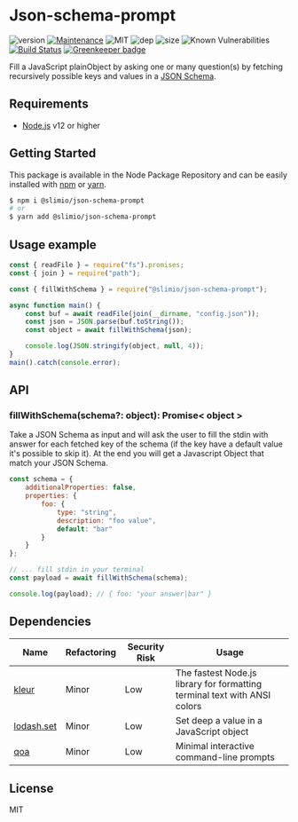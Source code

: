 # Json-schema-prompt
![version](https://img.shields.io/badge/dynamic/json.svg?url=https://raw.githubusercontent.com/SlimIO/json-schema-prompt/master/package.json&query=$.version&label=Version)
[![Maintenance](https://img.shields.io/badge/Maintained%3F-yes-green.svg)](https://github.com/SlimIO/json-schema-prompt/commit-activity)
![MIT](https://img.shields.io/github/license/mashape/apistatus.svg)
![dep](https://img.shields.io/david/SlimIO/json-schema-prompt)
![size](https://img.shields.io/bundlephobia/min/@slimio/json-schema-prompt)
![Known Vulnerabilities](https://img.shields.io/snyk/vulnerabilities/npm/@slimio/json-schema-prompt)
[![Build Status](https://travis-ci.com/SlimIO/json-schema-prompt.svg?branch=master)](https://travis-ci.com/SlimIO/json-schema-prompt)
[![Greenkeeper badge](https://badges.greenkeeper.io/SlimIO/json-schema-prompt.svg)](https://greenkeeper.io/)

Fill a JavaScript plainObject by asking one or many question(s) by fetching recursively possible keys and values in a [JSON Schema](https://json-schema.org/).

## Requirements
- [Node.js](https://nodejs.org/en/) v12 or higher

## Getting Started

This package is available in the Node Package Repository and can be easily installed with [npm](https://docs.npmjs.com/getting-started/what-is-npm) or [yarn](https://yarnpkg.com).

```bash
$ npm i @slimio/json-schema-prompt
# or
$ yarn add @slimio/json-schema-prompt
```

## Usage example
```js
const { readFile } = require("fs").promises;
const { join } = require("path");

const { fillWithSchema } = require("@slimio/json-schema-prompt");

async function main() {
    const buf = await readFile(join(__dirname, "config.json"));
    const json = JSON.parse(buf.toString());
    const object = await fillWithSchema(json);

    console.log(JSON.stringify(object, null, 4));
}
main().catch(console.error);
```

## API

### fillWithSchema(schema?: object): Promise< object >
Take a JSON Schema as input and will ask the user to fill the stdin with answer for each fetched key of the schema (if the key have a default value it's possible to skip it). At the end you will get a Javascript Object that match your JSON Schema.

```js
const schema = {
    additionalProperties: false,
    properties: {
        foo: {
            type: "string",
            description: "foo value",
            default: "bar"
        }
    }
};

// ... fill stdin in your terminal
const payload = await fillWithSchema(schema);

console.log(payload); // { foo: "your answer|bar" }

```

## Dependencies

|Name|Refactoring|Security Risk|Usage|
|---|---|---|---|
|[kleur](https://github.com/lukeed/kleur)|Minor|Low|The fastest Node.js library for formatting terminal text with ANSI colors|
|[lodash.set](https://github.com/lodash/lodash)|Minor|Low|Set deep a value in a JavaScript object|
|[qoa](https://github.com/klaussinani/qoa#readme)|Minor|Low|Minimal interactive command-line prompts|

## License
MIT
